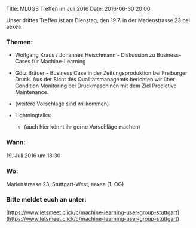 Title: MLUGS Treffen im Juli 2016
Date: 2016-06-30 20:00

Unser drittes Treffen ist am Dienstag, den 19.7. in der Marienstrasse 23 bei aexea.

### Themen:

- Wolfgang Kraus / Johannes Heischmann - Diskussion zu Business-Cases für Machine-Learning 
- Götz Bräuer - Business Case in der Zeitungsproduktion bei Freiburger Druck. Aus der Sicht des Qualitätsmanagemts berichten wir über Condition Monitoring bei Druckmaschinen mit dem Ziel Predictive Maintenance. 
- (weitere Vorschläge sind willkommen)
- Lightningtalks:

    + (auch hier könnt ihr gerne Vorschläge machen)

### Wann:

<p>19. Juli 2016 um 18:30</p>  

### Wo:

Marienstrasse 23, Stuttgart-West, aexea (1. OG)

### Bitte meldet euch an unter:
[https://www.letsmeet.click/c/machine-learning-user-group-stuttgart](https://www.letsmeet.click/c/machine-learning-user-group-stuttgart)
